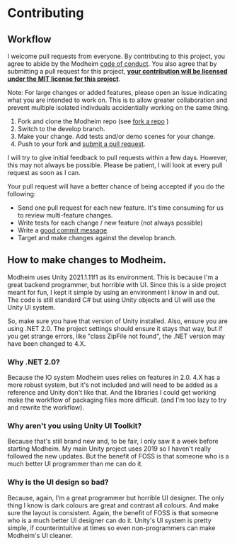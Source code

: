 # Contributing

## Workflow
I welcome pull requests from everyone. By contributing to this project, you agree to abide by the Modheim [code of conduct]. You also agree that by submitting a pull request for this project, **[your contribution will be licensed under the MIT license for this project][modheim license]**.

Note: For large changes or added features, please open an Issue indicating what you are intended to work on. This is to allow greater collaboration and prevent multiple isolated indivduals accidentially working on the same thing.

1. Fork and clone the Modheim repo (see [fork a repo] )
2. Switch to the develop branch.
3. Make your change. Add tests and/or demo scenes for your change. 
4. Push to your fork and [submit a pull request][pr].

I will try to give initial feedback to pull requests within a few days. However, this may not always be possible. Please be patient, I will look at every pull request as soon as I can.

Your pull request will have a better chance of being accepted if you do the following: 

* Send one pull request for each new feature. It's time consuming for us to review multi-feature changes.
* Write tests for each change / new feature (not always possible)
* Write a [good commit message][commit].
* Target and make changes against the develop branch.

## How to make changes to Modheim.
Modheim uses Unity 2021.1.11f1 as its environment. This is because I'm a great backend programmer, but horrible with UI. Since this is a side project meant for fun, I kept it simple by using an environment I know in and out. The code is still standard C# but using Unity objects and UI will use the Unity UI system.

So, make sure you have that version of Unity installed. Also, ensure you are using .NET 2.0. The project settings should ensure it stays that way, but if you get strange errors, like "class ZipFile not found", the .NET version may have been changed to 4.X.

### Why .NET 2.0?
Because the IO system Modheim uses relies on features in 2.0. 4.X has a more robust system, but it's not included and will need to be added as a reference and Unity don't like that. And the libraries I could get working make the workflow of packaging files more difficult. (and I'm too lazy to try and rewrite the workflow). 

### Why aren't you using Unity UI Toolkit?
Because that's still brand new and, to be fair, I only saw it a week before starting Modheim. My main Unity project uses 2019 so I haven't really followed the new updates. But the benefit of FOSS is that someone who is a much better UI programmer than me can do it.

### Why is the UI design so bad?
Because, again, I'm a great programmer but horrible UI designer. The only thing I know is dark colours are great and contrast all colours. And make sure the layout is consistent. Again, the benefit of FOSS is that someone who is a much better UI designer can do it. Unity's UI system is pretty simple, if counterintuitive at times so even non-programmers can make Modheim's UI cleaner.

[code of conduct]: https://github.com/Arylos07/Modheim/blob/master/CODE_OF_CONDUCT.md
[commit]: http://chris.beams.io/posts/git-commit/
[fork a repo]: https://help.github.com/articles/fork-a-repo/
[Modheim license]: https://github.com/Arylos07/Modheim/blob/master/LICENSE
[pr]: https://github.com/Arylos07/Modheim/compare
